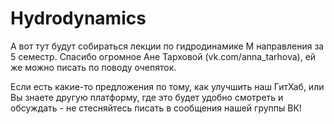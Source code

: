# Hydrodynamics

А вот тут будут собираться лекции по гидродинамике М направления за 5 семестр. Спасибо огромное Ане Тарховой (vk.com/anna_tarhova), ей же можно писать по поводу очепяток.

Если есть какие-то предложения по тому, как улучшить наш ГитХаб, или Вы знаете другую платформу, где это будет удобно смотреть и обсуждать - не стесняйтесь писать в сообщения нашей группы ВК!
